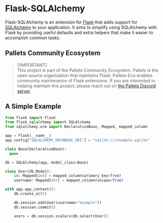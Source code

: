 # Flask-SQLAlchemy

Flask-SQLAlchemy is an extension for [Flask][] that adds support for
[SQLAlchemy][] to your application. It aims to simplify using SQLAlchemy
with Flask by providing useful defaults and extra helpers that make it
easier to accomplish common tasks.

[Flask]: https://flask.palletsprojects.com
[SQLAlchemy]: https://www.sqlalchemy.org

## Pallets Community Ecosystem

> [!IMPORTANT]\
> This project is part of the Pallets Community Ecosystem. Pallets is the open
> source organization that maintains Flask; Pallets-Eco enables community
> maintenance of Flask extensions. If you are interested in helping maintain
> this project, please reach out on [the Pallets Discord server][discord].
>
> [discord]: https://discord.gg/pallets

## A Simple Example

```python
from flask import Flask
from flask_sqlalchemy import SQLAlchemy
from sqlalchemy.orm import DeclarativeBase, Mapped, mapped_column

app = Flask(__name__)
app.config["SQLALCHEMY_DATABASE_URI"] = "sqlite:///example.sqlite"

class Base(DeclarativeBase):
  pass

db = SQLAlchemy(app, model_class=Base)

class User(db.Model):
    id: Mapped[int] = mapped_column(primary_key=True)
    username: Mapped[str] = mapped_column(unique=True)

with app.app_context():
    db.create_all()

    db.session.add(User(username="example"))
    db.session.commit()

    users = db.session.scalars(db.select(User))
```
